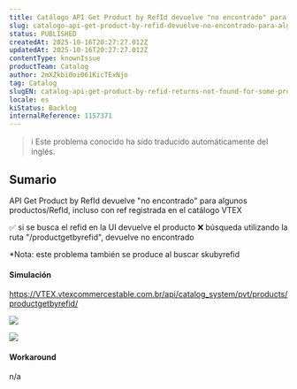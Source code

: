 ```yaml
---
title: Catálogo API Get Product by RefId devuelve "no encontrado" para algunos productos/RefId
slug: catalogo-api-get-product-by-refid-devuelve-no-encontrado-para-algunos-productosrefid
status: PUBLISHED
createdAt: 2025-10-16T20:27:27.012Z
updatedAt: 2025-10-16T20:27:27.012Z
contentType: knownIssue
productTeam: Catalog
author: 2mXZkbi0oi061KicTExNjo
tag: Catalog
slugEN: catalog-api-get-product-by-refid-returns-not-found-for-some-productsrefid
locale: es
kiStatus: Backlog
internalReference: 1157371
---
```


>ℹ️ Este problema conocido ha sido traducido automáticamente del inglés.

## Sumario


API Get Product by RefId devuelve "no encontrado" para algunos productos/RefId, incluso con ref registrada en el catálogo VTEX

✅️ si se busca el refid en la UI devuelve el producto
❌️ búsqueda utilizando la ruta "/productgetbyrefid", devuelve no encontrado

*Nota: este problema también se produce al buscar skubyrefid


#### Simulación



https://VTEX.vtexcommercestable.com.br/api/catalog_system/pvt/products/productgetbyrefid/

 ![](https://vtexhelp.zendesk.com/attachments/token/BksgxlJ6S9SSqeullsdgcvnUm/?name=image.png)

 ![](https://vtexhelp.zendesk.com/attachments/token/vpk2h8A9N3j95Cw6XF7CL3cbt/?name=image.png)




#### Workaround


n/a